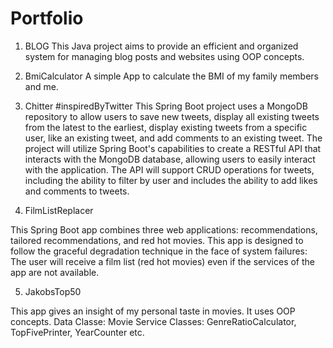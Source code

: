 # Portfolio

1) BLOG
This Java project aims to provide an efficient and organized system for managing blog posts and websites using OOP concepts.

2) BmiCalculator
A simple App to calculate the BMI of my family members and me.

3) Chitter
#inspiredByTwitter
This Spring Boot project uses a MongoDB repository to allow users to save new tweets, display all existing tweets from the latest to the earliest, display existing tweets from a specific user, like an existing tweet, and add comments to an existing tweet. The project will utilize Spring Boot's capabilities to create a RESTful API that interacts with the MongoDB database, allowing users to easily interact with the application. The API will support CRUD operations for tweets, including the ability to filter by user and includes the ability to add likes and comments to tweets.

4) FilmListReplacer

This Spring Boot app combines three web applications: recommendations, tailored recommendations, and red hot movies. This app is designed to follow the graceful degradation technique in the face of system failures: The user will receive a film list (red hot movies) even if the services of the app are not available.

5) JakobsTop50

This app gives an insight of my personal taste in movies.
It uses OOP concepts.
Data Classe: Movie
Service Classes: GenreRatioCalculator, TopFivePrinter, YearCounter etc.
